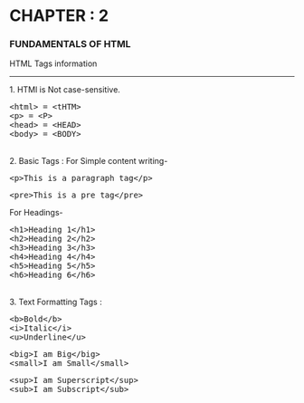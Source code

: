 # CHAPTER : 2
### FUNDAMENTALS OF HTML
HTML Tags information
<hr>
1. HTMl is Not case-sensitive.
<pre>
&lthtml&gt = &lttHTM&gt
&ltp&gt = &ltP&gt
&lthead&gt = &ltHEAD&gt
&ltbody&gt = &ltBODY&gt
</pre>
<br>
2. Basic Tags :
For Simple content writing-
<pre>&ltp&gtThis is a paragraph tag&lt/p&gt</pre>
<pre>&ltpre&gtThis is a pre tag&lt/pre&gt</pre>
For Headings-
<pre>
&lth1&gtHeading 1&lt/h1&gt
&lth2&gtHeading 2&lt/h2&gt
&lth3&gtHeading 3&lt/h3&gt
&lth4&gtHeading 4&lt/h4&gt
&lth5&gtHeading 5&lt/h5&gt
&lth6&gtHeading 6&lt/h6&gt
</pre>
<br>
3. Text Formatting Tags :
<pre>
&ltb&gtBold&lt/b&gt
&lti&gtItalic&lt/i&gt
&ltu&gtUnderline&lt/u&gt
</pre>

<pre>
&ltbig&gtI am Big&lt/big&gt
&ltsmall&gtI am Small&lt/small&gt
</pre>

<pre>
&ltsup&gtI am Superscript&lt/sup&gt
&ltsub&gtI am Subscript&lt/sub&gt
</pre>
